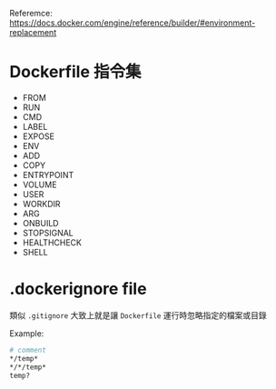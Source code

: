 Referemce: https://docs.docker.com/engine/reference/builder/#environment-replacement

Dockerfile 指令集
================


- FROM
- RUN
- CMD
- LABEL
- EXPOSE
- ENV
- ADD
- COPY
- ENTRYPOINT
- VOLUME
- USER
- WORKDIR
- ARG
- ONBUILD
- STOPSIGNAL
- HEALTHCHECK
- SHELL


.dockerignore file
==================

類似 `.gitignore` 大致上就是讓 `Dockerfile` 運行時忽略指定的檔案或目錄

Example:
```dockerfile
# comment
*/temp*
*/*/temp*
temp?
```
